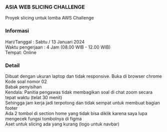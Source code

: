 ### ASIA WEB SLICING CHALLENGE 
Proyek slicing untuk lomba AWS Challenge
### Informasi
Hari/Tanggal : Sabtu / 13 Januari 2024\
Waktu pengerjaan : 4 Jam (08.00 WIB - 12.00 WIB)\
Tempat: Online
### Detail
Dibuat dengan ukuran laptop dan tidak responsive. Buka di browser chrome\
Kode soal nomor 02\
Babak penyisihan\
Kendala: Panitia pengawas tidak membagikan soal di chat zoom secara tepat waktu (telat 30 menit)\
Sehingga jam kerja jadi terpotong dan tidak sempat untuk membuat bagian footer\
Ada 2 tombol di section home yang tidak bisa diklik karena saya lupa mengecek fungsi tombolnya di figma\
Aset untuk slicing ada yang kurang (logo untuk navbar)
